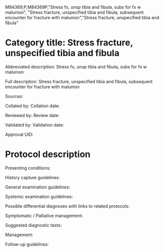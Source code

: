 M84369,P,M84369P,"Stress fx, unsp tibia and fibula, subs for fx w malunion", "Stress fracture, unspecified tibia and fibula, subsequent encounter for fracture with malunion","Stress fracture, unspecified tibia and fibula"
# Category title: Stress fracture, unspecified tibia and fibula

Abbreviated description: Stress fx, unsp tibia and fibula, subs for fx w malunion

Full description: Stress fracture, unspecified tibia and fibula, subsequent encounter for fracture with malunion

Sources:

Collated by:
Collation date:

Reviewed by:
Review date:

Validated by:
Validation date:

Approval UID:

# Protocol description

Presenting conditions:

History capture guidelines:

General examination guidelines:

Systemic examination guidelines:

Possible differential diagnoses with links to related protocols:

Symptomatic / Palliative management:

Suggested diagnostic tests:

Management:

Follow-up guidelines:
